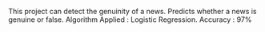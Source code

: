This project can detect the genuinity of a news.
Predicts whether a news is genuine or false.
Algorithm Applied : Logistic Regression.
Accuracy : 97%
